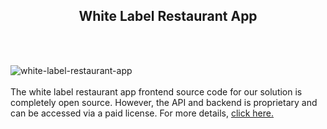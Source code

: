 <h2 style="text-align:center">White Label Restaurant App</h2><br/><br/>

![white-label-restaurant-app](https://admin.ninjascode.com/wp-content/uploads/2025/01/8-scaled.webp) <br/> <br/> The white label restaurant app frontend source code for our solution is completely open source. However, the API and backend is proprietary and can be accessed via a paid license. For more details, <a href="https://enatega.com/?utm_source=github&utm_medium=repo&utm_campaign=lambert-white-label-restaurant-app" target="_blank">click here.</a> 
